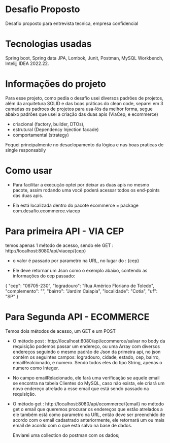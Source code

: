 # Desafio Proposto
 Desafio proposto para entrevista tecnica, empresa confidencial


# Tecnologias usadas
Spring boot,
Spring data JPA,
Lombok,
Junit,
Postman,
MySQL Workbench,
Intelijj IDEA 2022.22.

# Informações do projeto
Para esse projeto, como pedia o desafio usei diversos padrões de projetos, além da 
arquitetura SOLID e das boas práticas do clean code, separei em 3 camadas os padroes de projetos para usa-lós 
da melhor forma, segue abaixo padrões que usei a criação das duas apis (ViaCep, e ecommerce)
* criacional (factory, builder, DTOs),
* estrutural (Dependency Injection facade)
* comportamental (strategy)

Foquei principalmente no desaclopamento da lógica e nas boas praticas de single responsabily

# Como usar 
* Para facilitar a execução optei por deixar as duas apis no mesmo pacote, assim rodando uma você poderá acessar todos 
os end-points das duas apis.

* Ela está localizada dentro do pacote ecommerce = package com.desafio.ecommerce.viacep

# Para primeira API - VIA CEP
temos apenas 1 método de acesso, sendo ele GET :
http://localhost:8080/api/viacep/{cep}

* o valor é passado por parametro na URL, no lugar do : {cep}

* Ele deve retornar um Json como o exemplo abaixo, contendo as informações do cep passado:

{
    "cep": "06705-230",
    "logradouro": "Rua Américo Floriano de Toledo",
    "complemento": "",
    "bairro": "Jardim Caiapia",
    "localidade": "Cotia",
    "uf": "SP"
} 


# Para Segunda API - ECOMMERCE

  Temos dois métodos de acesso, um GET e um POST

  * O método post : http://localhost:8080/api/ecommerce/salvar
no body da requisição podemos passar um endereço, ou uma Array com diversos endereços
seguindo o mesmo padrão de Json da primeira api, no json contém os seguintes campos:
logradouro, cidade, estado, cep, bairro, emailRealcionado, e numero. Sendo todos eles do tipo
String, apenas o numero como Integer.

* No campo emailRelacionado, ele fará uma verificação se aquele email se encontra na tabela Clientes do MySQL,
caso não exista, ele criará um novo endereço atrelado a esse email que está sendo passado na requisição.

* O método get : http://localhost:8080/api/ecommerce/{email}
  no método get o email que queremos procurar os endereços que estão atrelados a ele
  também está como parametro na URL, então deve ser preenchido de acordo com o email cadastrado anteriormente,
  ele retornará um ou mais email de acordo com o que está salvo na base de dados.

  Enviarei uma collection do postman com os dados;








